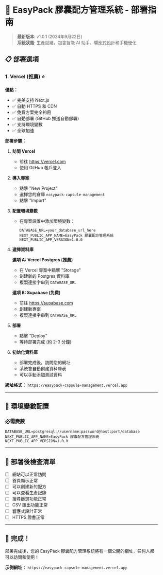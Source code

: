 # 🚀 EasyPack 膠囊配方管理系統 - 部署指南

> **最新版本**: v1.0.1 (2024年9月22日)  
> **系統狀態**: 生產就緒，包含智能 AI 助手、響應式設計和手機優化

## 📋 部署選項

### 1. Vercel (推薦) ⭐

**優點：**
- ✅ 完美支持 Next.js
- ✅ 自動 HTTPS 和 CDN
- ✅ 免費方案完全夠用
- ✅ 自動部署 (GitHub 推送自動部署)
- ✅ 支持環境變數
- ✅ 全球加速

**部署步驟：**

1. **訪問 Vercel**
   - 前往 https://vercel.com
   - 使用 GitHub 帳戶登入

2. **導入專案**
   - 點擊 "New Project"
   - 選擇您的倉庫 `easypack-capsule-management`
   - 點擊 "Import"

3. **配置環境變數**
   - 在專案設置中添加環境變數：
     ```
     DATABASE_URL=your_database_url_here
     NEXT_PUBLIC_APP_NAME=EasyPack 膠囊配方管理系統
     NEXT_PUBLIC_APP_VERSION=1.0.0
     ```

4. **選擇資料庫**
   
   **選項 A: Vercel Postgres (推薦)**
   - 在 Vercel 專案中點擊 "Storage"
   - 創建新的 Postgres 資料庫
   - 複製連接字串到 `DATABASE_URL`

   **選項 B: Supabase (免費)**
   - 前往 https://supabase.com
   - 創建新專案
   - 複製連接字串到 `DATABASE_URL`

5. **部署**
   - 點擊 "Deploy"
   - 等待部署完成 (約 2-3 分鐘)

6. **初始化資料庫**
   - 部署完成後，訪問您的網址
   - 系統會自動創建資料庫表
   - 可以手動添加測試資料

**網址格式：** `https://easypack-capsule-management.vercel.app`

---

## 🔧 環境變數配置

### 必需變數
```env
DATABASE_URL=postgresql://username:password@host:port/database
NEXT_PUBLIC_APP_NAME=EasyPack 膠囊配方管理系統
NEXT_PUBLIC_APP_VERSION=1.0.0
```

---

## 🎯 部署後檢查清單

- [ ] 網站可以正常訪問
- [ ] 首頁顯示正常
- [ ] 可以創建新的配方
- [ ] 可以查看生產記錄
- [ ] 搜尋篩選功能正常
- [ ] CSV 匯出功能正常
- [ ] 響應式設計正常
- [ ] HTTPS 證書正常

---

## 🎉 完成！

部署完成後，您的 EasyPack 膠囊配方管理系統將有一個公開的網址，任何人都可以訪問和使用！

**示例網址：** `https://easypack-capsule-management.vercel.app`
